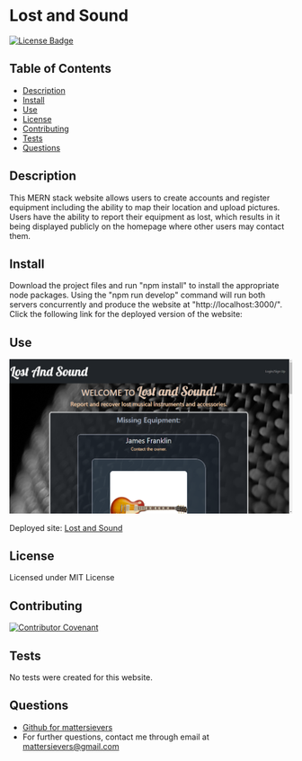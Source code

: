 
 
  # Lost and Sound
  [![License Badge](https://img.shields.io/badge/License-MIT-blue.svg)](https://choosealicense.com/licenses/mit/)

  ## Table of Contents
  * [Description](#description)
  * [Install](#install)
  * [Use](#use)
  * [License](#license)
  * [Contributing](#contributing)
  * [Tests](#tests)
  * [Questions](#questions)

  ## Description
  This MERN stack website allows users to create accounts and register equipment including the ability to map their location and upload pictures. Users have the ability to report their equipment as lost, which results in it being displayed publicly on the homepage where other users may contact them.

  ## Install
  Download the project files and run "npm install" to install the appropriate node packages. Using the "npm run develop" command will run both servers concurrently and produce the website at "http://localhost:3000/". Click the following link for the deployed version of the website:
  
  ## Use
  ![homepage](./client/src/assets/pics/homepage.png)   

  Deployed site: [Lost and Sound](https://lost-and-sound.herokuapp.com/)
  
  ## License
  Licensed under MIT License

  ## Contributing
  [![Contributor Covenant](https://img.shields.io/badge/Contributor%20Covenant-2.1-4baaaa.svg)](code_of_conduct.md)

  ## Tests
  No tests were created for this website.
  
  ## Questions
  - [Github for mattersievers](http://www.github.com/mattersievers)
  - For further questions, contact me through email at mattersievers@gmail.com


